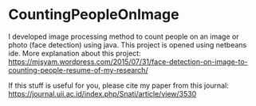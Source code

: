 # CountingPeopleOnImage

I developed image processing method to count people on an image or photo (face detection) using java. 
This project is opened using netbeans ide. More explanation about this project: https://mjsyam.wordpress.com/2015/07/31/face-detection-on-image-to-counting-people-resume-of-my-research/

If this stuff is useful for you, please cite my paper from this journal: https://journal.uii.ac.id/index.php/Snati/article/view/3530
